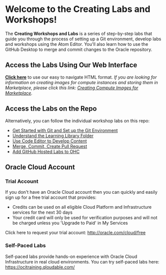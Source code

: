 # Welcome to the Creating Labs and Workshops!

The **Creating Workshops and Labs** is a series of step-by-step labs that guide you through the process of setting up a Git environment, develop labs and workshops using the Atom Editor. You'll also learn how to use the GitHub Desktop to merge and commit changes to the Oracle repository.

## Access the Labs Using Our Web Interface

**[Click here](https://oracle.github.io/learning-library/create-labs/labs/workshops/freetier)** to use our easy to navigate HTML format.
*If you are looking for information on creating images for compute instances and storing them in Marketplace, please click this link: [Creating Compute Images for Marketplace](https://oracle.github.io/learning-library/sample-livelabs-templates/create-labs/labs/workshops/compute/).*


## Access the Labs on the Repo

Alternatively, you can follow the individual workshop labs on this repo:

- [Get Started with Git and Set up the Git Environment](../1-labs-quickstart-workshop/intro.md)
- [Understand the Learning Library Folder](../2-labs-templates-folder-structure/2-labs-templates-folder-structure.md)
- [Use Code Editor to Develop Content](../3-labs-use-code-editor-develop-content/3-labs-use-code-editor-develop-content.md)
- [ Merge, Commit, Create Pull Request](../4-labs-github-merge-commit-pullrequest/4-labs-github-merge-commit-pullrequest.md)
- [Add GitHub Hosted Labs to OHC](../5-labs-add-git-hub-hosted-tutorials-to-ohc/5-labs-add-git-hub-hosted-tutorials-to-ohc.md)


<!-- Keep this content -->
## Oracle Cloud Account

### Trial Account
If you don't have an Oracle Cloud account then you can quickly and easily sign up for a free trial account that provides:
- Credits can be used on all eligible Cloud Platform and Infrastructure services for the next 30 days
- Your credit card will only be used for verification purposes and will not be charged unless you 'Upgrade to Paid' in My Services

Click here to request your trial account: http://oracle.com/cloud/free

### Self-Paced Labs
Self-paced labs provide hands-on experience with Oracle Cloud Infrastructure in real cloud environments. You can try self-paced labs here: https://ocitraining.qloudable.com/
